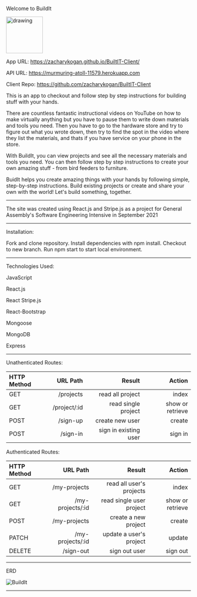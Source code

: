 
Welcome to BuildIt

<img src="https://i.ibb.co/hsczRCv/logo.png" alt="drawing" width="100"/>

App URL: https://zacharykogan.github.io/BuiltIT-Client/

API URL: https://murmuring-atoll-11579.herokuapp.com

Client Repo: https://github.com/zacharykogan/BuiltIT-Client

This is an app to checkout and follow step by step instructions for building stuff with your hands.

There are countless fantastic instructional videos on YouTube on how to make virtually anything but you have to pause them to write down materials and tools you need. Then you have to go to the hardware store and try to figure out what you wrote down, then try to find the spot in the video where they list the materials, and thats if you have service on your phone in the store.

With BuildIt, you can view projects and see all the necessary materials and tools you need. You can then follow step by step instructions to create your own amazing stuff - from bird feeders to furniture. 

BuidIt helps you create amazing things with your hands by following simple, step-by-step instructions. Build existing projects or create and share your own with the world! Let's build something, together.
___
The site was created using React.js and Stripe.js as a project for General Assembly's Software Engineering Intensive in September 2021

---
Installation:

Fork and clone repository.
Install dependencies with npm install.
Checkout to new branch.
Run npm start to start local environment.
___
Technologies Used:

JavaScript

React.js

React Stripe.js 

React-Bootstrap

Mongoose

MongoDB

Express

---
Unathenticated Routes:

|HTTP Method |URL Path|Result|Action |
| :---    |    ---:   |   ---: |   ---: |
| GET | /projects | read all project | index |
| GET | /project/:id | read single project | show or retrieve |
|POST| /sign-up| create new user | create|
|POST| /sign-in| sign in existing user | sign in|

Authenticated Routes:

|HTTP Method |URL Path|Result|Action |
| :---    |    ---:   |   ---: |   ---: |
| GET | /my-projects | read all user's projects | index |
| GET | /my-projects/:id | read single user project | show or retrieve |
| POST | /my-projects | create a new project | create |
|PATCH| /my-projects/:id| update a user's project| update|
|DELETE| /sign-out| sign out user| sign out|

---

ERD

![BuildIt](https://i.ibb.co/Tk9BhgX/ERD.jpg)

---